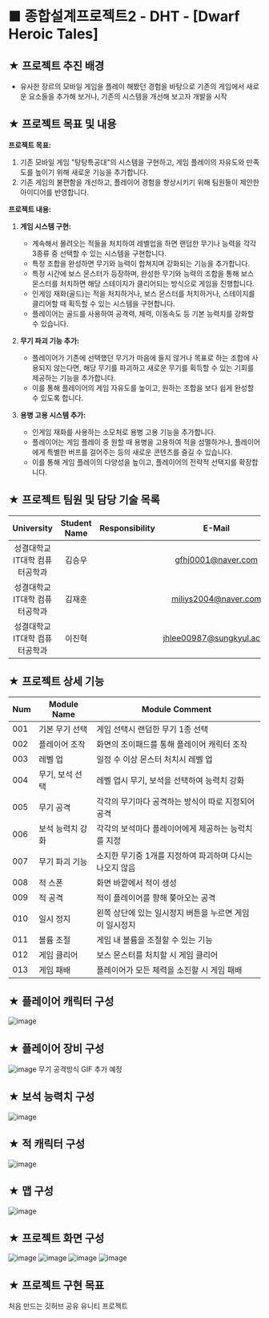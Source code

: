 # ■ 종합설계프로젝트2 - DHT - [Dwarf Heroic Tales]

## ★ 프로젝트 추진 배경
- 유사한 장르의 모바일 게임을 플레이 해봤던 경험을 바탕으로 기존의 게임에서 새로운 요소들을 추가해 보거나, 기존의 시스템을 개선해 보고자 개발을 시작
## ★ 프로젝트 목표 및 내용
**프로젝트 목표:**
1. 기존 모바일 게임 "탕탕특공대"의 시스템을 구현하고, 게임 플레이의 자유도와 만족도를 높이기 위해 새로운 기능을 추가합니다.
2. 기존 게임의 불편함을 개선하고, 플레이어 경험을 향상시키기 위해 팀원들이 제안한 아이디어를 반영합니다.

**프로젝트 내용:**
1. **게임 시스템 구현:**
   - 계속해서 몰려오는 적들을 처치하여 레벨업을 하면 랜덤한 무기나 능력을 각각 3종류 중 선택할 수 있는 시스템을 구현합니다.
   - 특정 조합을 완성하면 무기와 능력이 합쳐지며 강화되는 기능을 추가합니다.
   - 특정 시간에 보스 몬스터가 등장하며, 완성한 무기와 능력의 조합을 통해 보스 몬스터를 처치하면 해당 스테이지가 클리어되는 방식으로 게임을 진행합니다.
   - 인게임 재화(골드)는 적을 처치하거나, 보스 몬스터를 처치하거나, 스테이지를 클리어할 때 획득할 수 있는 시스템을 구현합니다.
   - 플레이어는 골드를 사용하여 공격력, 체력, 이동속도 등 기본 능력치를 강화할 수 있습니다.

2. **무기 파괴 기능 추가:**
   - 플레이어가 기존에 선택했던 무기가 마음에 들지 않거나 목표로 하는 조합에 사용되지 않는다면, 해당 무기를 파괴하고 새로운 무기를 획득할 수 있는 기회를 제공하는 기능을 추가합니다.
   - 이를 통해 플레이어의 게임 자유도를 높이고, 원하는 조합을 보다 쉽게 완성할 수 있도록 합니다.

3. **용병 고용 시스템 추가:**
   - 인게임 재화를 사용하는 소모처로 용병 고용 기능을 추가합니다.
   - 플레이어는 게임 플레이 중 원할 때 용병을 고용하여 적을 섬멸하거나, 플레이어에게 특별한 버프를 걸어주는 등의 새로운 콘텐츠를 즐길 수 있습니다.
   - 이를 통해 게임 플레이의 다양성을 높이고, 플레이어의 전략적 선택지를 확장합니다.

## ★ 프로젝트 팀원 및 담당 기술 목록

|University|Student Name|Responsibility|E-Mail|
|:------------:|:--------:|:---------:|:------:|
|성결대학교</br> IT대학 컴퓨터공학과|김승우| |gfhj0001@naver.com|
|성결대학교</br> IT대학 컴퓨터공학과|김재훈| |miliys2004@naver.com|
|성결대학교</br> IT대학 컴퓨터공학과|이진혁| |jhlee00987@sungkyul.ac.kr|

## ★ 프로젝트 상세 기능
Num|Module Name|Module Comment
---|-----------|--------------
001|기본 무기 선택|게임 선택시 랜덤한 무기 1종 선택
002|플레이어 조작|화면의 조이패드를 통해 플레이어 캐릭터 조작
003|레벨 업|일정 수 이상 몬스터 처치시 레벨 업
004|무기, 보석 선택|레벨 업시 무기, 보석을 선택하여 능력치 강화
005|무기 공격|각각의 무기마다 공격하는 방식이 따로 지정되어 공격
006|보석 능력치 강화|각각의 보석마다 플레이어에게 제공하는 능럭치를 지정
007|무기 파괴 기능|소지한 무기중 1개를 지정하여 파괴하며 다시는 나오지 않음
008|적 스폰|화면 바깥에서 적이 생성
009|적 공격|적이 플레이어를 향해 쫒아오는 공격
010|일시 정지|왼쪽 상단에 있는 일시정지 버튼을 누르면 게임이 일시정지
011|볼륨 조절|게임 내 볼륨을 조절할 수 있는 기능
012|게임 클리어|보스 몬스터를 처치할 시 게임 클리어
013|게임 패배|플레이어가 모든 체력을 소진할 시 게임 패배

## ★ 플레이어 캐릭터 구성
![image](https://github.com/gfhj0001/Practice/assets/63450214/e166e74d-8e3e-4835-9334-85bb37d78ec8)

## ★ 플레이어 장비 구성
![image](https://github.com/gfhj0001/Practice/assets/63450214/b6930183-1010-49ec-ba10-7bce3f677fce)
무기 공격방식 GIF 추가 예정

## ★ 보석 능력치 구성
![image](https://github.com/gfhj0001/Practice/assets/63450214/7ac260ac-b1e2-4e2c-b4dc-01e97154bf70)

## ★ 적 캐릭터 구성
![image](https://github.com/gfhj0001/Practice/assets/63450214/6e2999a8-8c80-4c75-ae7d-c78ee179944b)

## ★ 맵 구성
![image](https://github.com/gfhj0001/Practice/assets/63450214/73fbc44c-a1b1-4fbf-92ce-0da2e004daa6)

## ★ 프로젝트 화면 구성
![image](https://github.com/gfhj0001/Practice/assets/63450214/9b99c524-2fbb-4aec-8146-d5dac9235e48)
![image](https://github.com/gfhj0001/Practice/assets/63450214/3b01a0a1-4c39-425d-a3d1-03dd951f2a19)
![image](https://github.com/gfhj0001/Practice/assets/63450214/9f6b6285-06a9-4a8a-b24e-48f440728dd3)
![image](https://github.com/gfhj0001/Practice/assets/63450214/d7a80e16-4f71-4707-abbe-58b6e37c514a)


## ★ 프로젝트 구현 목표
처음 만드는 깃허브 공유 유니티 프로젝트
